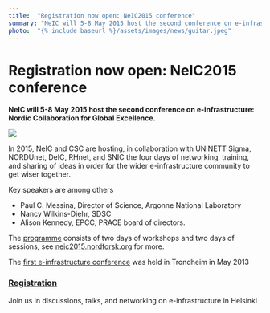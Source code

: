 ```yaml
---
title:  "Registration now open: NeIC2015 conference"
summary: "NeIC will 5-8 May 2015 host the second conference on e-infrastructure: Nordic Collaboration for Global Excellence."
photo:  "{% include baseurl %}/assets/images/news/guitar.jpeg"
---
```


Registration now open: NeIC2015 conference
==========================================

**NeIC will 5-8 May 2015 host the second conference on e-infrastructure: Nordic Collaboration for Global Excellence.**

<a href="{% include baseurl %}/assets/images/guitar.jpeg"> <img class="smallpic" src="{% include baseurl %}/assets/images/guitar.jpeg"> </a>

In 2015, NeIC and CSC are hosting, in collaboration with UNINETT Sigma, NORDUnet, DeIC, RHnet, and SNIC the four days of networking, training, and sharing of ideas in order for the wider e-infrastructure community to get wiser together.

Key speakers are among others

-   Paul C. Messina, Director of Science, Argonne National Laboratory
-   Nancy Wilkins-Diehr, SDSC
-   Alison Kennedy, EPCC, PRACE board of directors.

The [programme](https://events.nordu.net/display/NeIC2015/Programme) consists of two days of workshops and two days of sessions, see [neic2015.nordforsk.org](https://neic2015.nordforsk.org) for more.

The [first e-infrastructure conference](https://neic.nordforsk.org/news/2013-06-10-discussions-on-e-infrastructure-in-trondheim.html) was held in Trondheim in May 2013

### [Registration](https://ilmo.contio.fi/ffconference/main.aspx?id=151)

Join us in discussions, talks, and networking on e-infrastructure in Helsinki
